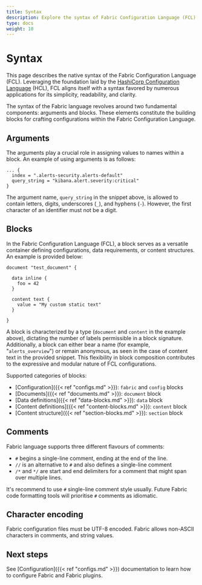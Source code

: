 ```yaml
---
title: Syntax
description: Explore the syntax of Fabric Configuration Language (FCL). Built upon the foundation of HCL, FCL offers simplicity, readability, and clarity. Learn about arguments and blocks, the fundamental components for crafting configurations with FCL. Dive into examples and understand the expressive and modular nature of FCL configurations.
type: docs
weight: 10
---
```


# Syntax

This page describes the native syntax of the Fabric Configuration Language (FCL). Leveraging the foundation laid by the [HashiCorp Configuration Language](https://github.com/hashicorp/hcl/blob/main/hclsyntax/spec.md) (HCL), FCL aligns itself with a syntax favored by numerous applications for its simplicity, readability, and clarity.

The syntax of the Fabric language revolves around two fundamental components: arguments and blocks. These elements constitute the building blocks for crafting configurations within the Fabric Configuration Language.

## Arguments

The arguments play a crucial role in assigning values to names within a block. An example of using arguments is as follows:

```hcl
... {
  index = ".alerts-security.alerts-default"
  query_string = "kibana.alert.severity:critical"
}
```

The argument name, `query_string` in the snippet above, is allowed to contain letters, digits, underscores (`_`), and hyphens (`-`). However, the first character of an identifier must not be a digit.

## Blocks

In the Fabric Configuration Language (FCL), a block serves as a versatile container defining configurations, data requirements, or content structures. An example is provided below:

```hcl
document "test_document" {

  data inline {
    foo = 42
  }

  content text {
    value = "My custom static text"
  }

}
```

A block is characterized by a type (`document` and `content` in the example above), dictating the number of labels permissible in a block signature. Additionally, a block can either bear a name (for example, "`alerts_overview`") or remain anonymous, as seen in the case of content text in the provided snippet. This flexibility in block composition contributes to the expressive and modular nature of FCL configurations.

Supported categories of blocks:

- [Configuration]({{< ref "configs.md" >}}): `fabric` and `config` blocks
- [Documents]({{< ref "documents.md" >}}): `document` block
- [Data definitions]({{< ref "data-blocks.md" >}}): `data` block
- [Content definitions]({{< ref "content-blocks.md" >}}): `content` block
- [Content structure]({{< ref "section-blocks.md" >}}): `section` block

## Comments

Fabric language supports three different flavours of comments:

- `#` begins a single-line comment, ending at the end of the line.
- `//` is an alternative to `#` and also defines a single-line comment
- `/*` and `*/` are start and end delimiters for a comment that might span over multiple lines.

It's recommend to use `#` single-line comment style usually. Future Fabric code formatting tools will prioritise `#` comments as idiomatic.

## Character encoding

Fabric configuration files must be UTF-8 encoded. Fabric allows non-ASCII characters in comments, and string values.

## Next steps

See [Configuration]({{< ref "configs.md" >}}) documentation to learn how to configure Fabric and Fabric plugins.
